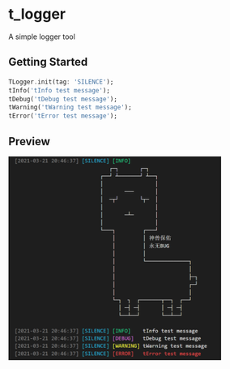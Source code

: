 # t_logger

A simple logger tool

## Getting Started

```dart
TLogger.init(tag: 'SILENCE');
tInfo('tInfo test message');
tDebug('tDebug test message');
tWarning('tWarning test message');
tError('tError test message');
```

## Preview

<img src="./preview/v.png" width=420>

